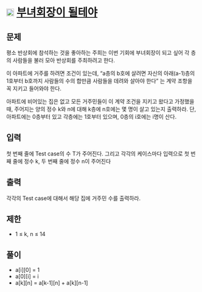 # <img src="https://d2gd6pc034wcta.cloudfront.net/tier/4.svg" class="solvedac-tier" width=20> [부녀회장이 될테야](https://www.acmicpc.net/problem/2775)

## 문제
평소 반상회에 참석하는 것을 좋아하는 주희는 이번 기회에 부녀회장이 되고 싶어 각 층의 사람들을 불러 모아 반상회를 주최하려고 한다.

이 아파트에 거주를 하려면 조건이 있는데, “a층의 b호에 살려면 자신의 아래(a-1)층의 1호부터 b호까지 사람들의 수의 합만큼 사람들을 데려와 살아야 한다” 는 계약 조항을 꼭 지키고 들어와야 한다.

아파트에 비어있는 집은 없고 모든 거주민들이 이 계약 조건을 지키고 왔다고 가정했을 때, 주어지는 양의 정수 k와 n에 대해 k층에 n호에는 몇 명이 살고 있는지 출력하라. 단, 아파트에는 0층부터 있고 각층에는 1호부터 있으며, 0층의 i호에는 i명이 산다.

## 입력
첫 번째 줄에 Test case의 수 T가 주어진다. 그리고 각각의 케이스마다 입력으로 첫 번째 줄에 정수 k, 두 번째 줄에 정수 n이 주어진다

## 출력
각각의 Test case에 대해서 해당 집에 거주민 수를 출력하라.

## 제한
- 1 ≤ k, n ≤ 14

## 풀이
 - a[i][0] = 1
 - a[0][i] = i
 - a[k][n] = a[k-1][n] + a[k][n-1]
